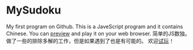 # MySudoku
My first program on Github.
This is a JaveScript program and it contains Chinese.
You can [preview](http://htmlpreview.github.io/?https://github.com/Raven1996/MySudoku/blob/master/MySudoku.html) and play it on your web browser.
简单的JS数独。
做了一些的排除多解的工作，但是如果遇到了也是有可能的。
欢迎[试玩](http://htmlpreview.github.io/?https://github.com/Raven1996/MySudoku/blob/master/MySudoku.html)！

